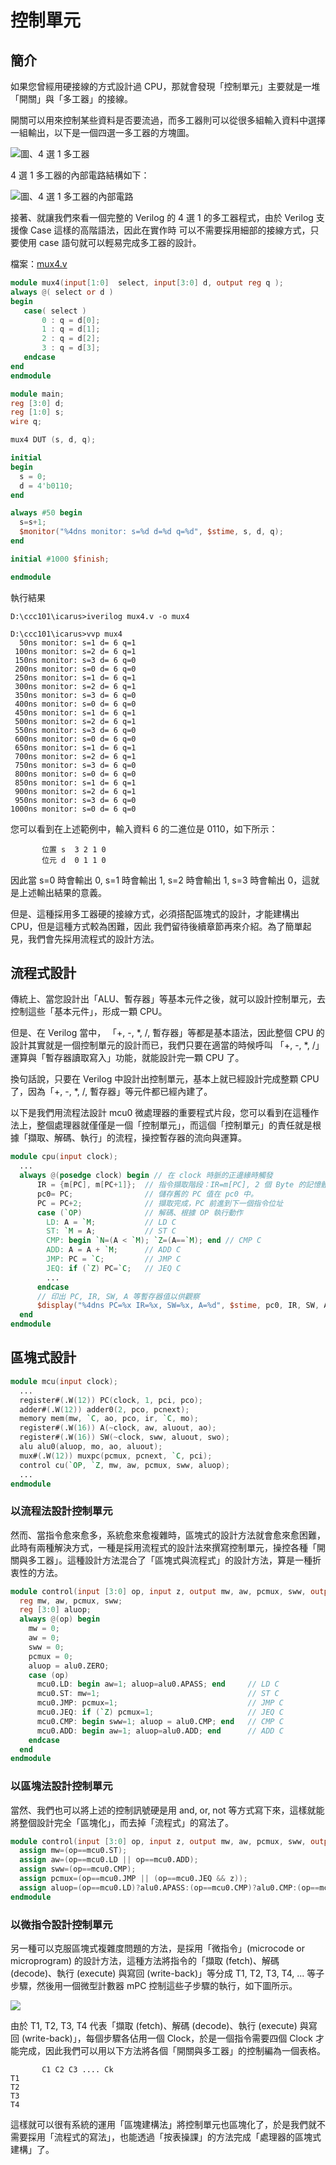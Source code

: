 # 控制單元

## 簡介

如果您曾經用硬接線的方式設計過 CPU，那就會發現「控制單元」主要就是一堆「開關」與「多工器」的接線。

開關可以用來控制某些資料是否要流過，而多工器則可以從很多組輸入資料中選擇一組輸出，以下是一個四選一多工器的方塊圖。

![圖、4 選 1 多工器](../img/mux.png)

4 選 1 多工器的內部電路結構如下：

![圖、4 選 1 多工器的內部電路](../img/mux4to1.png)

接著、就讓我們來看一個完整的 Verilog 的 4 選 1 的多工器程式，由於 Verilog 支援像 Case 這樣的高階語法，因此在實作時
可以不需要採用細部的接線方式，只要使用 case 語句就可以輕易完成多工器的設計。

檔案：[mux4.v](https://dl.dropboxusercontent.com/u/101584453/pmag/201309/code/mux.v)

```Verilog
module mux4(input[1:0]  select, input[3:0] d, output reg q );
always @( select or d )
begin
   case( select )
       0 : q = d[0];
       1 : q = d[1];
       2 : q = d[2];
       3 : q = d[3];
   endcase
end
endmodule

module main;
reg [3:0] d;
reg [1:0] s;
wire q;

mux4 DUT (s, d, q);

initial
begin
  s = 0;
  d = 4'b0110;
end

always #50 begin
  s=s+1;
  $monitor("%4dns monitor: s=%d d=%d q=%d", $stime, s, d, q);
end

initial #1000 $finish;

endmodule
```

執行結果

```
D:\ccc101\icarus>iverilog mux4.v -o mux4

D:\ccc101\icarus>vvp mux4
  50ns monitor: s=1 d= 6 q=1
 100ns monitor: s=2 d= 6 q=1
 150ns monitor: s=3 d= 6 q=0
 200ns monitor: s=0 d= 6 q=0
 250ns monitor: s=1 d= 6 q=1
 300ns monitor: s=2 d= 6 q=1
 350ns monitor: s=3 d= 6 q=0
 400ns monitor: s=0 d= 6 q=0
 450ns monitor: s=1 d= 6 q=1
 500ns monitor: s=2 d= 6 q=1
 550ns monitor: s=3 d= 6 q=0
 600ns monitor: s=0 d= 6 q=0
 650ns monitor: s=1 d= 6 q=1
 700ns monitor: s=2 d= 6 q=1
 750ns monitor: s=3 d= 6 q=0
 800ns monitor: s=0 d= 6 q=0
 850ns monitor: s=1 d= 6 q=1
 900ns monitor: s=2 d= 6 q=1
 950ns monitor: s=3 d= 6 q=0
1000ns monitor: s=0 d= 6 q=0
```

您可以看到在上述範例中，輸入資料 6 的二進位是 0110，如下所示：

```
       位置 s  3 2 1 0
       位元 d  0 1 1 0
```

因此當 s=0 時會輸出 0, s=1 時會輸出 1, s=2 時會輸出 1, s=3 時會輸出 0，這就是上述輸出結果的意義。

但是、這種採用多工器硬的接線方式，必須搭配區塊式的設計，才能建構出 CPU，但是這種方式較為困難，因此
我們留待後續章節再來介紹。為了簡單起見，我們會先採用流程式的設計方法。

## 流程式設計

傳統上、當您設計出「ALU、暫存器」等基本元件之後，就可以設計控制單元，去控制這些「基本元件」，形成一顆 CPU。

但是、在 Verilog 當中， 「+, -, *, /, 暫存器」等都是基本語法，因此整個 CPU 的設計其實就是一個控制單元的設計而已，我們只要在適當的時候呼叫 「+, -, *, /」運算與「暫存器讀取寫入」功能，就能設計完一顆 CPU 了。

換句話說，只要在 Verilog 中設計出控制單元，基本上就已經設計完成整顆 CPU 了，因為「+, -, *, /, 暫存器」等元件都已經內建了。

以下是我們用流程法設計 mcu0 微處理器的重要程式片段，您可以看到在這種作法上，整個處理器就僅僅是一個「控制單元」，而這個「控制單元」的責任就是根據「擷取、解碼、執行」的流程，操控暫存器的流向與運算。

```verilog
module cpu(input clock);
  ...
  always @(posedge clock) begin // 在 clock 時脈的正邊緣時觸發
      IR = {m[PC], m[PC+1]};  // 指令擷取階段：IR=m[PC], 2 個 Byte 的記憶體
	  pc0= PC;                // 儲存舊的 PC 值在 pc0 中。
      PC = PC+2;              // 擷取完成，PC 前進到下一個指令位址
      case (`OP)              // 解碼、根據 OP 執行動作
        LD: A = `M; 		  // LD C
        ST: `M = A;			  // ST C
        CMP: begin `N=(A < `M); `Z=(A==`M); end // CMP C
        ADD: A = A + `M;	  // ADD C
        JMP: PC = `C;		  // JMP C
        JEQ: if (`Z) PC=`C;	  // JEQ C
		...
      endcase
	  // 印出 PC, IR, SW, A 等暫存器值以供觀察
      $display("%4dns PC=%x IR=%x, SW=%x, A=%d", $stime, pc0, IR, SW, A); 
  end
endmodule
```

## 區塊式設計

```verilog
module mcu(input clock);
  ...
  register#(.W(12)) PC(clock, 1, pci, pco);
  adder#(.W(12)) adder0(2, pco, pcnext);
  memory mem(mw, `C, ao, pco, ir, `C, mo);
  register#(.W(16)) A(~clock, aw, aluout, ao);
  register#(.W(16)) SW(~clock, sww, aluout, swo);
  alu alu0(aluop, mo, ao, aluout);
  mux#(.W(12)) muxpc(pcmux, pcnext, `C, pci);
  control cu(`OP, `Z, mw, aw, pcmux, sww, aluop);
  ...
endmodule
```

### 以流程法設計控制單元

然而、當指令愈來愈多，系統愈來愈複雜時，區塊式的設計方法就會愈來愈困難，此時有兩種解決方式，一種是採用流程式的設計法來撰寫控制單元，操控各種「開關與多工器」。這種設計方法混合了「區塊式與流程式」的設計方法，算是一種折衷性的方法。

```verilog
module control(input [3:0] op, input z, output mw, aw, pcmux, sww, output [3:0] aluop);
  reg mw, aw, pcmux, sww;
  reg [3:0] aluop;
  always @(op) begin
    mw = 0;
    aw = 0;
    sww = 0;
    pcmux = 0;
    aluop = alu0.ZERO;
    case (op)
      mcu0.LD: begin aw=1; aluop=alu0.APASS; end     // LD C
      mcu0.ST: mw=1;                                 // ST C
      mcu0.JMP: pcmux=1;                             // JMP C
      mcu0.JEQ: if (`Z) pcmux=1;                     // JEQ C
      mcu0.CMP: begin sww=1; aluop = alu0.CMP; end   // CMP C
      mcu0.ADD: begin aw=1; aluop=alu0.ADD; end      // ADD C
    endcase
  end  
endmodule
```

### 以區塊法設計控制單元

當然、我們也可以將上述的控制訊號硬是用 and, or, not 等方式寫下來，這樣就能將整個設計完全「區塊化」，而去掉「流程式」的寫法了。

```verilog
module control(input [3:0] op, input z, output mw, aw, pcmux, sww, output [3:0] aluop);
  assign mw=(op==mcu0.ST);
  assign aw=(op==mcu0.LD || op==mcu0.ADD);
  assign sww=(op==mcu0.CMP);
  assign pcmux=(op==mcu0.JMP || (op==mcu0.JEQ && z));
  assign aluop=(op==mcu0.LD)?alu0.APASS:(op==mcu0.CMP)?alu0.CMP:(op==mcu0.ADD)?alu0.ADD:alu0.ZERO;
endmodule
```

### 以微指令設計控制單元

另一種可以克服區塊式複雜度問題的方法，是採用「微指令」(microcode or  microprogram) 的設計方法，這種方法將指令的「擷取 (fetch)、解碼 (decode)、執行 (execute) 與寫回 (write-back)」等分成 T1, T2, T3, T4, ... 等子步驟，然後用一個微型計數器 mPC 控制這些子步驟的執行，如下圖所示。

![](../img/microcode.jpg)

由於 T1, T2, T3, T4 代表「擷取 (fetch)、解碼 (decode)、執行 (execute) 與寫回 (write-back)」，每個步驟各佔用一個 Clock，於是一個指令需要四個 Clock 才能完成，因此我們可以用以下方法將各個「開關與多工器」的控制編為一個表格。

```
       C1 C2 C3 .... Ck
T1
T2
T3
T4
```

這樣就可以很有系統的運用「區塊建構法」將控制單元也區塊化了，於是我們就不需要採用「流程式的寫法」，也能透過「按表操課」的方法完成「處理器的區塊式建構」了。







